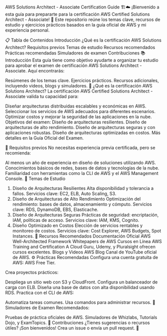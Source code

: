AWS Solutions Architect - Associate Certification Guide 🏗️☁️
¡Bienvenido a esta guía para prepararte para la certificación AWS Certified Solutions Architect - Associate! 🎯 Este repositorio reúne los temas clave, recursos de estudio y ejercicios prácticos basados en la guía oficial de AWS y mi experiencia personal.

📋 Tabla de Contenidos
Introducción
¿Qué es la certificación AWS Solutions Architect?
Requisitos previos
Temas de estudio
Recursos recomendados
Prácticas recomendadas
Simuladores de examen
Contribuciones
📚 Introducción
Esta guía tiene como objetivo ayudarte a organizar tu estudio para aprobar el examen de certificación AWS Solutions Architect - Associate. Aquí encontrarás:

Resúmenes de los temas clave.
Ejercicios prácticos.
Recursos adicionales, incluyendo videos, blogs y simuladores.
🌟 ¿Qué es la certificación AWS Solutions Architect?
La certificación AWS Certified Solutions Architect - Associate valida tu capacidad para:

Diseñar arquitecturas distribuidas escalables y económicas en AWS.
Seleccionar los servicios de AWS adecuados para diferentes escenarios.
Optimizar costos y mejorar la seguridad de las aplicaciones en la nube.
Objetivos del examen:
Diseño de arquitecturas resilientes.
Diseño de arquitecturas de alto rendimiento.
Diseño de arquitecturas seguras y con aplicaciones robustas.
Diseño de arquitecturas optimizadas en costos.
Más detalles en la Guía Oficial del Examen.

📌 Requisitos previos
No necesitas experiencia previa certificada, pero se recomienda:

Al menos un año de experiencia en diseño de soluciones utilizando AWS.
Conocimientos básicos de redes, bases de datos y tecnologías de la nube.
Familiaridad con herramientas como la CLI de AWS y el AWS Management Console.
📖 Temas de Estudio
1. Diseño de Arquitecturas Resilientes
Alta disponibilidad y tolerancia a fallos.
Servicios clave: EC2, ELB, Auto Scaling, S3.
2. Diseño de Arquitecturas de Alto Rendimiento
Optimización del rendimiento: bases de datos, almacenamiento y cómputo.
Servicios clave: RDS, DynamoDB, EBS, Elasticache.
3. Diseño de Arquitecturas Seguras
Prácticas de seguridad: encriptación, IAM, políticas de acceso.
Servicios clave: IAM, KMS, Cognito.
4. Diseño Optimizado en Costos
Elección de servicios rentables y monitoreo de costos.
Servicios clave: Cost Explorer, AWS Budgets, Spot Instances.
📂 Recursos Recomendados
Documentación Oficial
AWS Well-Architected Framework
Whitepapers de AWS
Cursos en Línea
AWS Training and Certification
A Cloud Guru, Udemy, y Pluralsight ofrecen cursos excelentes.
Blogs y Videos
AWS Blog
Canal de YouTube oficial de AWS.
⚙️ Prácticas Recomendadas
Configura una cuenta gratuita de AWS: AWS Free Tier.

Crea proyectos prácticos:

Despliega un sitio web con S3 y CloudFront.
Configura un balanceador de carga con ELB.
Diseña una base de datos con alta disponibilidad usando RDS.
Practica con el CLI de AWS:

Automatiza tareas comunes.
Usa comandos para administrar recursos.
🧩 Simuladores de Examen
Recomendados:

Pruebas de práctica oficiales de AWS.
Simuladores de Whizlabs, Tutorials Dojo, y ExamTopics.
🤝 Contribuciones
¿Tienes sugerencias o recursos útiles? ¡Son bienvenidos! Crea un issue o envía un pull request. 🙌